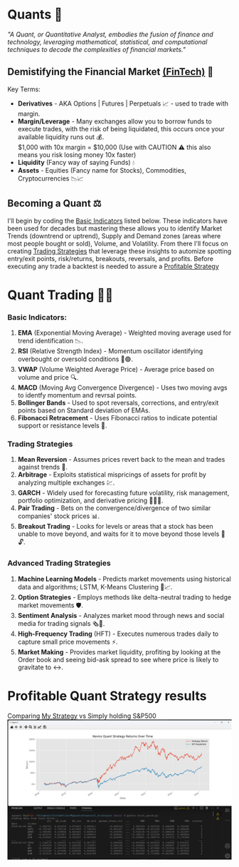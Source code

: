 # Quants 🤖

_"A Quant, or Quantitative Analyst, embodies the fusion of finance and technology, leveraging mathematical, statistical, and computational techniques to decode the complexities of financial markets."_

<!-- The following is a brief summary of what's needed to know about the Financial Market in order to succeed as a trader. The different types of trading and strategies involved in FinTech. -->

## Demistifying the Financial Market [(FinTech)](https://en.wikipedia.org/wiki/Fintech#:~:text=Fintech%2C%20a%20clipped,fintech.%5B6%5D) 🔮

<!-- Learning about FinTech can be frustrating 😤, it's littered with complex terms designed to confuse you and scare you away. Those who do manage to navigate through the jargon, are faced with the daunting task of competing against the Market Maker i.e., Financial Institutions, Large Banks, and Firms 🏦💸. -->

Key Terms:

- **Derivatives** - AKA Options | Futures | Perpetuals 📈 - used to trade with margin.
- **Margin/Leverage** - Many exchanges allow you to borrow funds to execute trades, with the risk of being liquidated, this occurs once your available liquidity runs out 💰.
  <br> $1,000 with 10x margin = $10,000 (Use with CAUTION ⚠️ this also means you risk losing money 10x faster)
- **Liquidity** (Fancy way of saying Funds) 💧
- **Assets** - Equities (Fancy name for Stocks), Commodities, Cryptocurrencies 📉📈

## Becoming a Quant ⚖️

<!-- Knowing the basics is essential in everything, but especially when developing a winning strategy.  -->

I'll begin by coding the [Basic Indicators](#basic-indicators) listed below. These indicators have been used for decades but mastering these allows you to identify Market Trends (downtrend or uptrend), Supply and Demand zones (areas where most people bought or sold), Volume, and Volatility. From there I'll focus on creating [Trading Strategies](#trading-strategies) that leverage these insights to automize spotting entry/exit points, risk/returns, breakouts, reversals, and profits. Before executing any trade a backtest is needed to assure a [Profitable Strategy](#profitable-quant-strategy-including-results)

<!-- portfolio optimizations -->

<!-- risk management, portfolio optimization, profits, backtest,
Help assess risk/return profit of portfolio ,
size, value, profitability
-->

<!--
 📊
 🛒
 ⚖️
 🔊
 -->

<!-- ChatGPT help me write a -->

<!-- we will build a Backtesting script to test our results 🔄 -->

# Quant Trading 🧠💼

### Basic Indicators:

<!-- Garman-Klass Volatility, ATR, Dollar Volume-->

1. **EMA** (Exponential Moving Average) - Weighted moving average used for trend identification 📉.
2. **RSI** (Relative Strength Index) - Momentum oscillator identifying overbought or oversold conditions 🔴🟢.
3. **VWAP** (Volume Weighted Average Price) - Average price based on volume and price 🔍.
4. **MACD** (Moving Avg Convergence Divergence) - Uses two moving avgs to identfy momentum and revrsal points.
5. **Bollinger Bands** - Used to spot reversals, corrections, and entry/exit points based on Standard deviation of EMAs.
6. **Fibonacci Retracement** - Uses Fibonacci ratios to indicate potential support or resistance levels 🔢.

### Trading Strategies

1. **Mean Reversion** - Assumes prices revert back to the mean and trades against trends 🔁.
2. **Arbitrage** - Exploits statistical mispricings of assets for profit by analyzing multiple exchanges 💹.
3. **GARCH** - Widely used for forecasting future volatility, risk management, portfolio optimization, and derivative pricing 🏃‍♂️💨.
4. **Pair Trading** - Bets on the convergence/divergence of two similar companies' stock prices 📊.
5. **Breakout Trading** - Looks for levels or areas that a stock has been unable to move beyond, and waits for it to move beyond those levels 🚪🔓.

### Advanced Trading Strategies

1. **Machine Learning Models** - Predicts market movements using historical data and algorithms; LSTM, K-Means Clustering 🤖📈. <!-- Linear Regression-->
2. **Option Strategies** - Employs methods like delta-neutral trading to hedge market movements 🛡️.
3. **Sentiment Analysis** - Analyzes market mood through news and social media for trading signals 🗞️💬.
4. **High-Frequency Trading** (HFT) - Executes numerous trades daily to capture small price movements ⚡.
5. **Market Making** - Provides market liquidity, profiting by looking at the Order book and seeing bid-ask spread to see where price is likely to gravitate to ↔️.

# Profitable Quant Strategy results

Comparing [My Strategy](https://github.com/KevinGastelum/MyQuantsFinance/blob/main/2_strategies/strat_garch.py) vs Simply holding S&P500
<img src="data\quant_strat_results.png">

<!--  Share plot images -->
<!--  List Indicaors Block Code -->

<!--

NOTES:
Identify what indicators we want to
update Mid Tier Strats


-- BASIC:
^Bollinger Bands
^ATR
^Garman-Klass Volatility - particularly useful for assets with significant overnight price movements or markets that are open 24/7
OBV

-- MID
Open Interest
Order Book
Liquidation Sniper

-- ADV
LSTM + GARCH
Linear Regression

===================
RISK MANAGEMENT:
Five Fama-French Factors to asses risk/return
- Market Risk
- Size
- Value
- Operating Profitability

backtesting.py

LIBRARIES
QuantLib
https://quantlib-python-docs.readthedocs.io/en/latest/


GARCH
https://arch.readthedocs.io/en/latest/univariate/introduction.html
 -->

<!-- ========================================== -->
<!-- ========================================== -->

<!--
SCRIPTS
nice funcs (indicators)
mean reversion
backtest.py
ai assistant


CONSTANTS
symbol
pos_size
params = {'timeInForce': 'PostOnly,}
target
max_loss


FUNCTIONS
ask_bid()
sma(timeframe, num_bars, bars, df, bid)
open_positions(positions, openpos_bool, openpos_size, long, entry lev)
kill_switch(openposi, long, kil_size)
pnl_close(in_pos, size, long) ## Checks if we hit profit target or max loss
bot()


FUTURE IDEAS
Print Daily Vol in $ (sum of all big exch) = ((close price * volume) / 1e6 )
Print time in trade
 -->
